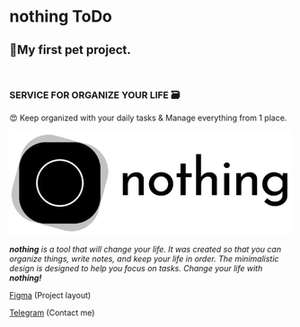 
# **nothing** ToDo

## **🙂My first pet project.**

<br>

### SERVICE FOR ORGANIZE YOUR LIFE 🗃️


😍 Keep organized with your daily tasks & Manage everything from 1 place.
<br>

![LoGO](/img/logo-info-page.png)

***nothing** is a tool that will change your life. It was created so that you can organize things, write notes, and keep your life in order. The minimalistic design is designed to help you focus on tasks. Change your life with **nothing!***

[Figma](https://www.figma.com/file/aVjezkBAyrQLbjnIysbSpR/nothing?node-id=0%3A1) (Project layout)

 [Telegram](https://t.me/nothing_in_TG) (Contact me)
